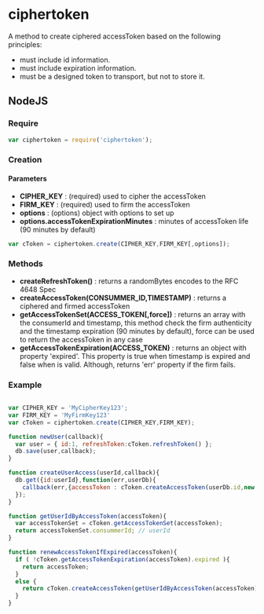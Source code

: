 ciphertoken
===========

A method to create ciphered accessToken based on the following principles:
* must include id information.
* must include expiration information.
* must be a designed token to transport, but not to store it.

## NodeJS


### Require

```js
var ciphertoken = require('ciphertoken');
```

### Creation

#### Parameters
- __CIPHER_KEY__ : (required) used to cipher the accessToken
- __FIRM_KEY__ : (required) used to firm the accessToken
- __options__ : (options) object with options to set up
- __options.accessTokenExpirationMinutes__ : minutes of accessToken life (90 minutes by default)

```js
var cToken = ciphertoken.create(CIPHER_KEY,FIRM_KEY[,options]);
```

### Methods
- __createRefreshToken()__ : returns a randomBytes encodes to the RFC 4648 Spec
- __createAccessToken(CONSUMMER_ID,TIMESTAMP)__ : returns a ciphered and firmed accessToken
- __getAccessTokenSet(ACCESS_TOKEN[,force])__ : returns an array with the consumerId and timestamp, this method check the firm authenticity and the timestamp expiration (90 minutes by default), force can be used to return the accessToken in any case
- __getAccessTokenExpiration(ACCESS_TOKEN)__ : returns an object with property 'expired'. This property is true when timestamp is expired and false when is valid. Although, returns 'err' property if the firm fails.


### Example

```js

var CIPHER_KEY = 'MyCipherKey123';
var FIRM_KEY = 'MyFirmKey123'
var cToken = ciphertoken.create(CIPHER_KEY,FIRM_KEY);

function newUser(callback){
  var user = { id:1, refreshToken:cToken.refreshToken() };
  db.save(user,callback);
}

function createUserAccess(userId,callback){
  db.get({id:userId},function(err,userDb){
    callback(err,{accessToken : cToken.createAccessToken(userDb.id,new Date().getTime()) );
  });
}

function getUserIdByAccessToken(accessToken){
  var accessTokenSet = cToken.getAccessTokenSet(accessToken);
  return accessTokenSet.consummerId; // userId
}

function renewAccessTokenIfExpired(accessToken){
  if ( !cToken.getAccessTokenExpiration(accessToken).expired ){
    return accessToken; 
  }
  else {
    return cToken.createAccessToken(getUserIdByAccessToken(accessToken),new Date().getTime())
  }
}

```







